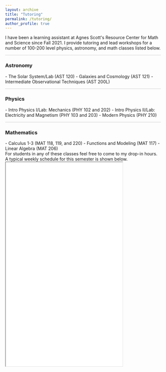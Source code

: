 ```yaml
---
layout: archive
title: "Tutoring"
permalink: /tutoring/
author_profile: true
---
```

I have been a learning assistant at Agnes Scott's Resource Center for Math and Science since Fall 2021. I provide tutoring and lead workshops for a number of 100-200 level physics, astronomy, and math classes listed below.


<hr style = 'background-color:#CCCAC9  ; border-width:0; color:#CCCAC9; height:1px; width:100%;' />

<h3> Astronomy </h3>  
- The Solar System/Lab (AST 120)  
- Galaxies and Cosmology (AST 121)  
- Intermediate Observational Techniques (AST 200L)  

<br>
<hr style = 'background-color:#CCCAC9  ; border-width:0; color:#CCCAC9; height:1px; width:100%;' />
<h3> Physics </h3>  
- Intro Physics I/Lab: Mechanics (PHY 102 and 202)  
- Intro Physics II/Lab: Electricity and Magnetism (PHY 103 and 203)  
- Modern Physics (PHY 210)  

<br>
<hr style = 'background-color:#CCCAC9  ; border-width:0; color:#CCCAC9; height:1px; width:100%;' />  
<h3> Mathematics </h3>   
- Calculus 1-3 (MAT 118, 119, and 220)  
- Functions and Modeling (MAT 117)  
- Linear Algebra (MAT 206)  


</br>
For students in any of these classes feel free to come to my drop-in hours. A typical weekly schedule for this semester is shown below. 
<iframe src="/files/Grace-Krahm-Fall-2023-Schedule.png" width="75%" height="660px">
